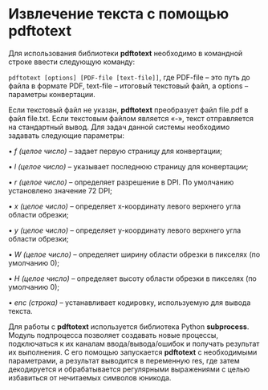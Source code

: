 # Извлечение текста с помощью pdftotext

Для использования библиотеки **pdftotext** необходимо в командной строке ввести следующую команду: 

`pdftotext [options] [PDF-file [text-file]]`, где PDF-file – это путь до файла в формате PDF, text-file – итоговый текстовый файл, а options – параметры конвертации. 

Если текстовый файл не указан, **pdftotext** преобразует файл file.pdf в файл file.txt. Если текстовым файлом является «-», текст отправляется на стандартный вывод. Для задач данной системы необходимо задавать следующие параметры:

•	*f (целое число)* – задает первую страницу для конвертации;

•	*l (целое число)* – указывает последнюю страницу для конвертации;

•	*r (целое число)* – определяет разрешение в DPI. По умолчанию установлено значение 72 DPI;

•	*х (целое число)* – определяет x-координату левого верхнего угла области обрезки;

•	*y (целое число)* – определяет y-координату левого верхнего угла области обрезки;

•	*W (целое число)* – определяет ширину области обрезки в пикселях (по умолчанию 0);

•	*Н (целое число)* – определяет высоту области обрезки в пикселях (по умолчанию 0);

•	*enc (строка)* – устанавливает кодировку, используемую для вывода текста. 

Для работы с **pdftotext** используется библиотека Python **subprocess**. Модуль подпроцесса позволяет создавать новые процессы, подключаться к их каналам ввода/вывода/ошибок и получать результат их выполнения. С его помощью запускается **pdftotext** с необходимыми параметрами, а результат выводится в переменную res, где затем декодируется и обрабатывается регулярными выражениями с целью избавиться от нечитаемых символов юникода.

